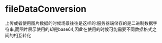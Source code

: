 # fileDataConversion
上传或者使用图片数据的时候场景往往是这样的:服务器端储存的是二进制数据字符串,而图片展示使用的却是base64,因此在使用的时候可能需要不同数据格式之间的相互转化
